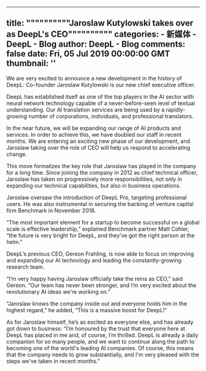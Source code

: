 
---
title: """"""""""Jaroslaw Kutylowski takes over as DeepL's CEO""""""""""
categories: 
    - 新媒体
    - DeepL - Blog
author: DeepL - Blog
comments: false
date: Fri, 05 Jul 2019 00:00:00 GMT
thumbnail: ''
---

<div>   
<p>         We are very excited to announce a new development in the history of DeepL: Co-founder Jaroslaw Kutylowski is our new chief executive officer.     </p>     <p>         DeepL has established itself as one of the top players in the AI sector with neural network technology capable of a never-before-seen level of textual understanding.         Our AI translation services are being used by a rapidly-growing number of corporations, individuals, and professional translators.     </p>     <p>         In the near future, we will be expanding our range of AI products and services. In order to achieve this, we have doubled our staff in recent months.         We are entering an exciting new phase of our development, and Jaroslaw taking over the role of CEO will help us respond to accelerating change.     </p>     <p>         This move formalizes the key role that Jaroslaw has played in the company for a long time.         Since joining the company in 2012 as chief technical officer, Jaroslaw has taken on progressively more responsibilities, not only in expanding our technical capabilities, but also in business operations.     </p>     <p>         Jaroslaw oversaw the introduction of DeepL Pro, targeting professional users. He was also instrumental in securing the backing of venture capital firm Benchmark in November 2018.     </p>     <p>         “The most important element for a startup to become successful on a global scale is effective leadership,” explained Benchmark partner Matt Cohler, “the future is very bright for DeepL, and they’ve got the right person at the helm.”     </p>     <p>         DeepL’s previous CEO, Gereon Frahling, is now able to focus on improving and expanding our AI technology and leading the constantly-growing research team.     </p>     <p>         “I’m very happy having Jaroslaw officially take the reins as CEO,” said Gereon. “Our team has never been stronger, and I’m very excited about the revolutionary AI ideas we're working on.”     </p>     <p>         “Jaroslaw knows the company inside out and everyone holds him in the highest regard,” he added, “This is a massive boost for DeepL!”     </p>     <p>         As for Jaroslaw himself, he’s as excited as everyone else, and has already got down to business: “I’m honoured by the trust that everyone here at DeepL has placed in me and, of course, I’m thrilled.         DeepL is already a daily companion for so many people, and we want to continue along the path to becoming one of the world's leading AI companies.         Of course, this means that the company needs to grow substantially, and I'm very pleased with the steps we've taken in recent months.”     </p>  
</div>
            